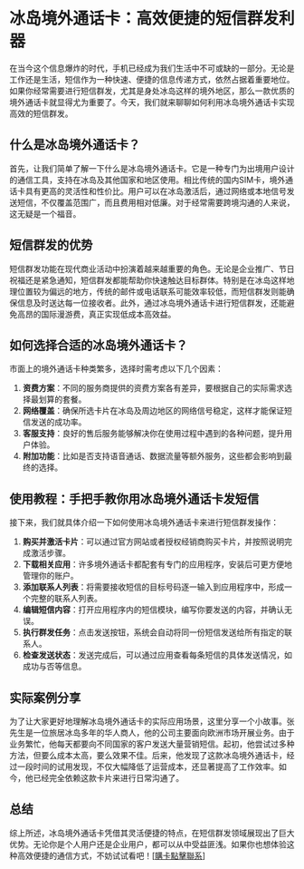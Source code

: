 # 冰岛境外通话卡：高效便捷的短信群发利器

在当今这个信息爆炸的时代，手机已经成为我们生活中不可或缺的一部分。无论是工作还是生活，短信作为一种快速、便捷的信息传递方式，依然占据着重要地位。如果你经常需要进行短信群发，尤其是身处冰岛这样的境外地区，那么一款优质的境外通话卡就显得尤为重要了。今天，我们就来聊聊如何利用冰岛境外通话卡实现高效的短信群发。

## 什么是冰岛境外通话卡？

首先，让我们简单了解一下什么是冰岛境外通话卡。它是一种专门为出境用户设计的通信工具，支持在冰岛及其他国家和地区使用。相比传统的国内SIM卡，境外通话卡具有更高的灵活性和性价比。用户可以在冰岛激活后，通过网络或本地信号发送短信，不仅覆盖范围广，而且费用相对低廉。对于经常需要跨境沟通的人来说，这无疑是一个福音。

## 短信群发的优势

短信群发功能在现代商业活动中扮演着越来越重要的角色。无论是企业推广、节日祝福还是紧急通知，短信群发都能帮助你快速触达目标群体。特别是在冰岛这样地理位置较为偏远的地方，传统的邮件或电话联系可能效率较低，而短信群发则能确保信息及时送达每一位接收者。此外，通过冰岛境外通话卡进行短信群发，还能避免高昂的国际漫游费，真正实现低成本高效益。

## 如何选择合适的冰岛境外通话卡？

市面上的境外通话卡种类繁多，选择时需考虑以下几个因素：

1. **资费方案**：不同的服务商提供的资费方案各有差异，要根据自己的实际需求选择最划算的套餐。
2. **网络覆盖**：确保所选卡片在冰岛及周边地区的网络信号稳定，这样才能保证短信发送的成功率。
3. **客服支持**：良好的售后服务能够解决你在使用过程中遇到的各种问题，提升用户体验。
4. **附加功能**：比如是否支持语音通话、数据流量等额外服务，这些都会影响到最终的选择。

## 使用教程：手把手教你用冰岛境外通话卡发短信

接下来，我们就具体介绍一下如何使用冰岛境外通话卡来进行短信群发操作：

1. **购买并激活卡片**：可以通过官方网站或者授权经销商购买卡片，并按照说明完成激活步骤。
2. **下载相关应用**：许多境外通话卡都配套有专门的应用程序，安装后可更方便地管理你的账户。
3. **添加联系人列表**：将需要接收短信的目标号码逐一输入到应用程序中，形成一个完整的联系人列表。
4. **编辑短信内容**：打开应用程序内的短信模块，编写你要发送的内容，并确认无误。
5. **执行群发任务**：点击发送按钮，系统会自动将同一份短信发送给所有指定的联系人。
6. **检查发送状态**：发送完成后，可以通过应用查看每条短信的具体发送情况，如成功与否等信息。

## 实际案例分享

为了让大家更好地理解冰岛境外通话卡的实际应用场景，这里分享一个小故事。张先生是一位旅居冰岛多年的华人商人，他的公司主要面向欧洲市场开展业务。由于业务繁忙，他每天都要向不同国家的客户发送大量营销短信。起初，他尝试过多种方法，但要么成本太高，要么效果不佳。后来，他发现了这款冰岛境外通话卡，经过一段时间的试用发现，不仅大幅降低了运营成本，还显著提高了工作效率。如今，他已经完全依赖这款卡片来进行日常沟通了。

## 总结

综上所述，冰岛境外通话卡凭借其灵活便捷的特点，在短信群发领域展现出了巨大优势。无论你是个人用户还是企业用户，都可以从中受益匪浅。如果你也想体验这种高效便捷的通信方式，不妨试试看吧！[[購卡點擊聯系](https://t.me/s/esim1088)]